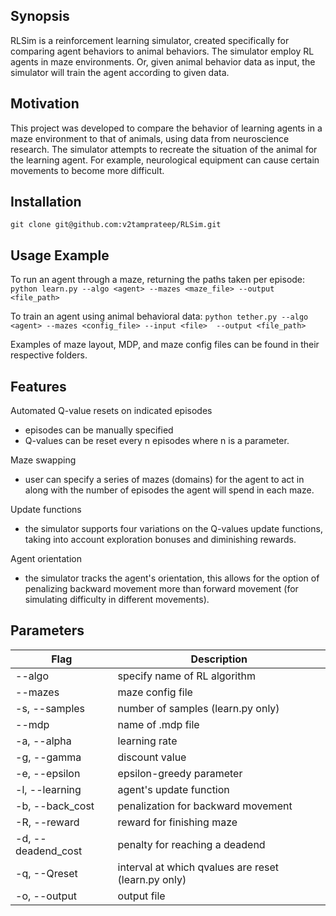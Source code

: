 ## Synopsis
RLSim is a reinforcement learning simulator, created specifically for comparing agent behaviors to animal behaviors. The simulator employ RL agents in maze environments. Or, given animal behavior data as input, the simulator will train the agent according to given data.

## Motivation
This project was developed to compare the behavior of learning agents in a maze environment to that of animals, using data from neuroscience research. The simulator attempts to recreate the situation of the animal for the learning agent. For example, neurological equipment can cause certain movements to become more difficult. 

## Installation
`git clone git@github.com:v2tamprateep/RLSim.git`

## Usage Example
To run an agent through a maze, returning the paths taken per episode:
 `python learn.py --algo <agent> --mazes <maze_file> --output <file_path>`
 
To train an agent using animal behavioral data: 
 `python tether.py --algo <agent> --mazes <config_file> --input <file>  --output <file_path>`

Examples of maze layout, MDP, and maze config files can be found in their respective folders.

## Features
Automated Q-value resets on indicated episodes
  - episodes can be manually specified
  - Q-values can be reset every n episodes where n is a parameter.

Maze swapping
  - user can specify a series of mazes (domains) for the agent to
    act in along with the number of episodes the agent will spend in each maze.

Update functions
  - the simulator supports four variations on the Q-values update
    functions, taking into account exploration bonuses and diminishing rewards.

Agent orientation
  - the simulator tracks the agent's orientation, this allows for
    the option of penalizing backward movement more than forward movement (for 
    simulating difficulty in different movements).

## Parameters
|Flag          |Description
|--------------|----------------------------------------|
| --algo       |specify name of RL algorithm
|  --mazes     |maze config file
|-s, --samples |number of samples (learn.py only)
|--mdp         |name of .mdp file
|-a, --alpha|        learning rate
|-g, --gamma|        discount value
|-e, --epsilon|      epsilon-greedy parameter
|-l, --learning|     agent's update function
|-b, --back_cost|    penalization for backward movement
|-R, --reward|       reward for finishing maze
|-d, --deadend_cost| penalty for reaching a deadend
|-q, --Qreset|       interval at which qvalues are reset (learn.py only)
|-o, --output|       output file


